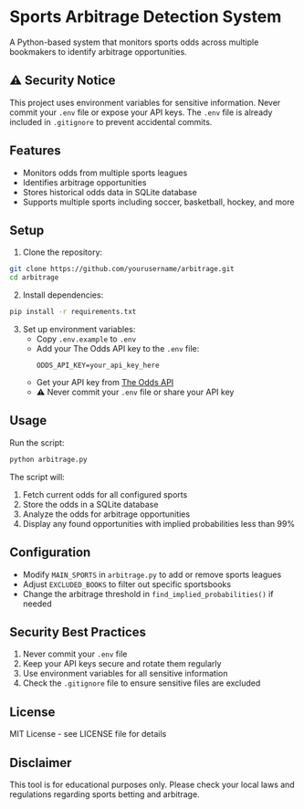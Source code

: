 # Sports Arbitrage Detection System

A Python-based system that monitors sports odds across multiple bookmakers to identify arbitrage opportunities.

## ⚠️ Security Notice

This project uses environment variables for sensitive information. Never commit your `.env` file or expose your API keys. The `.env` file is already included in `.gitignore` to prevent accidental commits.

## Features

- Monitors odds from multiple sports leagues
- Identifies arbitrage opportunities
- Stores historical odds data in SQLite database
- Supports multiple sports including soccer, basketball, hockey, and more

## Setup

1. Clone the repository:
```bash
git clone https://github.com/yourusername/arbitrage.git
cd arbitrage
```

2. Install dependencies:
```bash
pip install -r requirements.txt
```

3. Set up environment variables:
   - Copy `.env.example` to `.env`
   - Add your The Odds API key to the `.env` file:
     ```
     ODDS_API_KEY=your_api_key_here
     ```
   - Get your API key from [The Odds API](https://the-odds-api.com/)
   - ⚠️ Never commit your `.env` file or share your API key

## Usage

Run the script:
```bash
python arbitrage.py
```

The script will:
1. Fetch current odds for all configured sports
2. Store the odds in a SQLite database
3. Analyze the odds for arbitrage opportunities
4. Display any found opportunities with implied probabilities less than 99%

## Configuration

- Modify `MAIN_SPORTS` in `arbitrage.py` to add or remove sports leagues
- Adjust `EXCLUDED_BOOKS` to filter out specific sportsbooks
- Change the arbitrage threshold in `find_implied_probabilities()` if needed

## Security Best Practices

1. Never commit your `.env` file
2. Keep your API keys secure and rotate them regularly
3. Use environment variables for all sensitive information
4. Check the `.gitignore` file to ensure sensitive files are excluded

## License

MIT License - see LICENSE file for details

## Disclaimer

This tool is for educational purposes only. Please check your local laws and regulations regarding sports betting and arbitrage. 